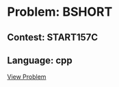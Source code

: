 # Problem: BSHORT

## Contest: START157C

## Language: cpp

[View Problem](https://www.codechef.com/START157C/problems/BSHORT)
